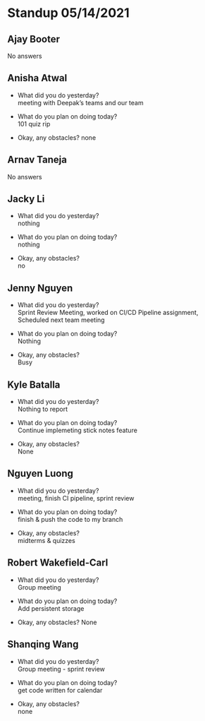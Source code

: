 # Standup 05/14/2021

## **Ajay Booter**
No answers

## **Anisha Atwal**
- What did you do yesterday?  
meeting with Deepak’s teams and our team

- What do you plan on doing today?  
101 quiz rip

- Okay, any obstacles?
none

## **Arnav Taneja**
No answers

## **Jacky Li**
- What did you do yesterday?  
nothing

- What do you plan on doing today?  
nothing

- Okay, any obstacles?  
no

## **Jenny Nguyen**
- What did you do yesterday?  
Sprint Review Meeting, worked on CI/CD Pipeline assignment, Scheduled next team meeting

- What do you plan on doing today?  
Nothing

- Okay, any obstacles?  
Busy

## **Kyle Batalla**
- What did you do yesterday?  
Nothing to report

- What do you plan on doing today?  
Continue implemeting stick notes feature

- Okay, any obstacles?  
None

## **Nguyen Luong**
- What did you do yesterday?  
meeting, finish CI pipeline, sprint review

- What do you plan on doing today?  
finish & push the code to my branch

- Okay, any obstacles?  
midterms & quizzes

## **Robert Wakefield-Carl**
- What did you do yesterday?  
Group meeting

- What do you plan on doing today?  
Add persistent storage

- Okay, any obstacles?
None

## **Shanqing Wang**
- What did you do yesterday?  
Group meeting - sprint review

- What do you plan on doing today?  
get code written for calendar

- Okay, any obstacles?  
none

